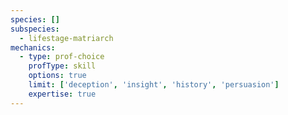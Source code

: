 ```yaml
---
species: []
subspecies:
  - lifestage-matriarch
mechanics:
  - type: prof-choice
    profType: skill
    options: true
    limit: ['deception', 'insight', 'history', 'persuasion']
    expertise: true
---
```


